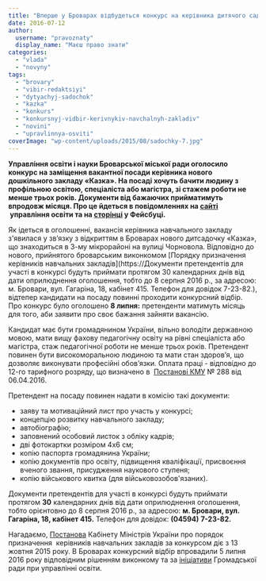 ```yaml
---
title: "Вперше у Броварах відбудеться конкурс на керівника дитячого садочку"
date: 2016-07-12
author: 
  username: "pravoznaty"
  display_name: "Маєш право знати"
categories: 
  - "vlada"
  - "novyny"
tags: 
  - "brovary"
  - "vibir-redaktsiyi"
  - "dytyachyj-sadochok"
  - "kazka"
  - "konkurs"
  - "konkursnyj-vidbir-kerivnykiv-navchalnyh-zakladiv"
  - "novini"
  - "upravlinnya-osviti"
coverImage: "wp-content/uploads/2015/08/sadochky-7.jpg"
---
```


**Управління освіти і науки Броварської міської ради оголосило конкурс на заміщення вакантної посади керівника нового дошкільного закладу «Казка». На посаді хочуть бачити людину з профільною освітою, спеціаліста або магістра, зі стажем роботи не менше трьох років. Документи від бажаючих прийматимуть впродовж місяця. Про це йдеться в повідомленнях на [сайті](https://www.brovary-osvita.gov.ua/konkurs-na-zamischennya-vakantnoji-posady-kerivnyka-dnz/)  управління освіти та на [сторінці](https://www.facebook.com/permalink.php?story_fbid=1150453558330033&id=1103471506361572) у Фейсбуці.**

Як ідеться в оголошенні, вакансія керівника навчального закладу з'явилася у зв’язку з відкриттям в Броварах нового дитсадочку «Казка», що знаходиться в 3-му мікрорайоні на вулиці Чорновола. Відповідно до нового, прийнятого броварським виконкомом [Порядку призначення керівників навчальних закладів](https://Документи претендентів для участі в конкурсі будуть приймати протягом 30 календарних днів від дати оприлюднення оголошення, тобто до 8 серпня 2016 р., за адресою: м. Бровари, вул. Гагаріна, 18, кабінет 415. Телефон для довідок 7-23-82.), відтепер кандидати на посаду повинні проходити конкурсний відбір. Про конкурс було оголошено **8 липня:** претенденти матимуть місяць для того, аби заявити про своє бажання зайняти вакансію.

Кандидат має бути громадянином України, вільно володіти державною мовою, мати вищу фахову педагогічну освіту на рівні спеціаліста або магістра, стаж педагогічної роботи не менше трьох років. Претендент повинен бути високоморальною людиною та мати стан здоров’я, що дозволяє виконувати професійні обов’язки. Оплата праці - відповідно до 12-го тарифного розряду, що визначено в  [Постанові КМУ](https://www.kmu.gov.ua/control/ru/cardnpd?docid=248955702) № 288 від 06.04.2016.

Претендент на посаду повинен надати в комісію такі документи:

- заяву та мотиваційний лист про участь у конкурсі;
- концепцію розвитку навчального закладу;
- автобіографію;
- заповнений особовий листок з обліку кадрів;
- дві фотокартки розміром 4х6 см;
- копію паспорта громадянина України;
- копію документів про освіту, підвищення кваліфікації, присвоєння вченого звання, присудження наукового ступеня;
- копію військового квитка (для військовозобов'язаних).

Документи претендентів для участі в конкурсі будуть приймати протягом **30** календарних днів від дати оприлюднення оголошення, тобто орієнтовно до 8 серпня 2016 р., за адресою: **м. Бровари, вул. Гагаріна, 18, кабінет 415.** Телефон для довідок: **(04594)** **7-23-82.**

Нагадаємо, [Постанова](https://www.kmu.gov.ua/control/ru/cardnpd?docid=248564119) Кабінету Міністрів України про порядок призначення  керівників навчальних закладів за конкурсом діє з 13 жовтня 2015 року. В Броварах конкурсний відбір впровадили 5 липня 2016 року відповідним рішенням виконкому та за [ініціативи](https://mpz.brovary.org/dyrektoriv-shkil-obyratymut-za-konkursom-gromadska-rada/) Громадської ради при управлінні освіти.
